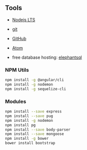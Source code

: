 ## Tools

* [Nodejs LTS ](https://nodejs.org/en/)
* [git](https://git-scm.com/downloads)
* [GitHub](https://desktop.github.com/)
* [Atom](https://atom.io/)

* free database hosting: [elephantsql](https://www.elephantsql.com/)

### NPM Utils
```sh
npm install -g @angular/cli
npm install -g nodemon
npm install -g sequelize-cli
```

### Modules
```sh
npm install --save express
npm install --save pug
npm install -g nodemon
npm install pg
npm install --save body-parser
npm install --save mongoose
npm install -g bower
bower install bootstrap
```
